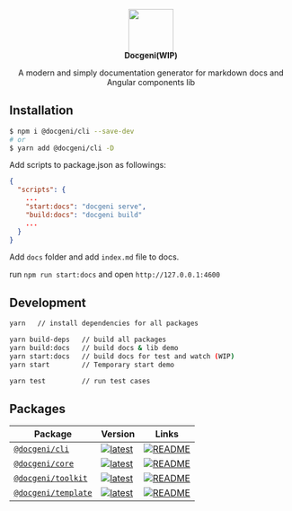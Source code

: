 <p align="center" style="margin-bottom: -20px">
  <img width="80px" height="80px" src="https://cdn.worktile.com/open-sources/docgeni/logos/docgeni.png">
</p>
<p align="center">
  <strong>Docgeni(WIP)</strong>
</p>
<p align="center">
A modern and simply documentation generator for markdown docs and Angular components lib
</p>

## Installation

```bash
$ npm i @docgeni/cli --save-dev
# or 
$ yarn add @docgeni/cli -D
```

Add scripts to package.json as followings:

```json
{
  "scripts": {
    ...
    "start:docs": "docgeni serve",
    "build:docs": "docgeni build"
    ...
  }
}
```
Add `docs` folder and add `index.md` file to docs.

run `npm run start:docs` and open `http://127.0.0.1:4600`

## Development

```bash
yarn   // install dependencies for all packages
```

```bash
yarn build-deps   // build all packages
yarn build:docs   // build docs & lib demo
yarn start:docs   // build docs for test and watch (WIP)
yarn start        // Temporary start demo

yarn test         // run test cases
```

## Packages

Package| Version| Links
---| --- | --- 
[`@docgeni/cli`](https://npmjs.com/package/@docgeni/cli) | [![latest](https://img.shields.io/npm/v/%40docgeni%2Fcli/latest.svg)](https://npmjs.com/package/@docgeni/cli) | [![README](https://img.shields.io/badge/README--green.svg)](/packages/cli/README.md) 
[`@docgeni/core`](https://npmjs.com/package/@docgeni/core) | [![latest](https://img.shields.io/npm/v/%40docgeni%2Fcore/latest.svg)](https://npmjs.com/package/@docgeni/core) | [![README](https://img.shields.io/badge/README--green.svg)](/packages/core/README.md) 
[`@docgeni/toolkit`](https://npmjs.com/package/@docgeni/toolkit) | [![latest](https://img.shields.io/npm/v/%40docgeni%2Ftoolkit/latest.svg)](https://npmjs.com/package/@docgeni/toolkit)  | [![README](https://img.shields.io/badge/README--green.svg)](/packages/toolkit/README.md) 
[`@docgeni/template`](https://npmjs.com/package/@docgeni/template) | [![latest](https://img.shields.io/npm/v/%40docgeni%template/latest.svg)](https://npmjs.com/package/@docgeni/template)  | [![README](https://img.shields.io/badge/README--green.svg)](/packages/template/README.md) 
